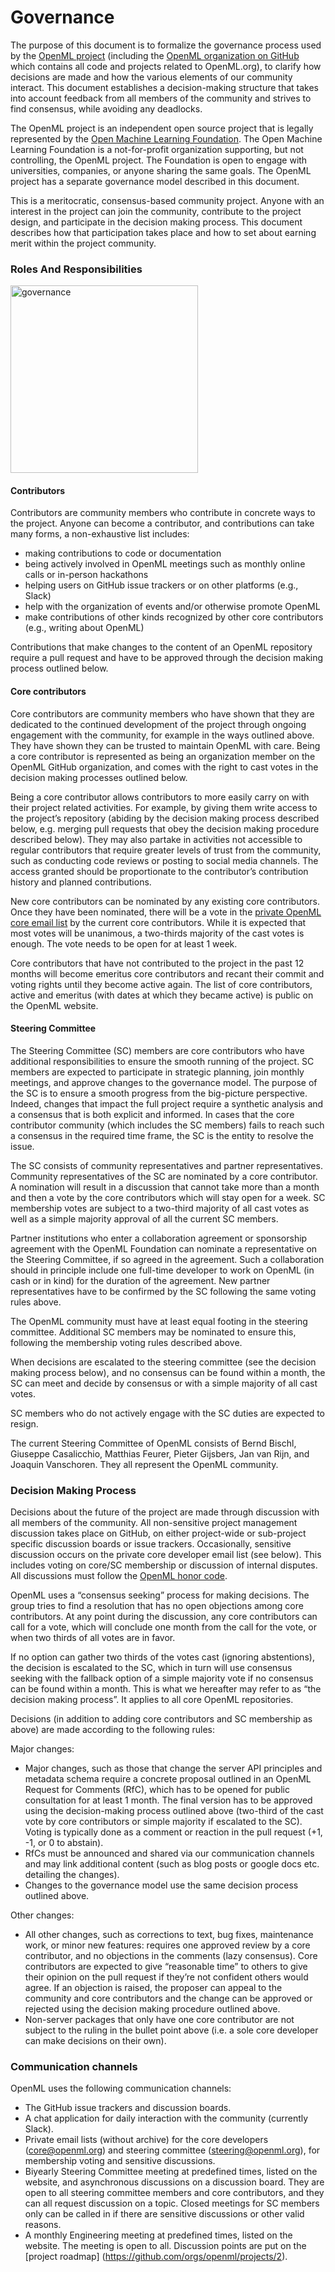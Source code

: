 
# Governance
The purpose of this document is to formalize the governance process used by the [OpenML project](https://openml.org) (including the [OpenML organization on GitHub](https://github.com/openml) which contains all code and projects related to OpenML.org), to clarify how decisions are made and how the various elements of our community interact. This document establishes a decision-making structure that takes into account feedback from all members of the community and strives to find consensus, while avoiding any deadlocks.

The OpenML project is an independent open source project that is legally represented by the [Open Machine Learning Foundation](https://new.openml.org/about). The Open Machine Learning Foundation is a not-for-profit organization supporting, but not controlling, the OpenML project. The Foundation is open to engage with universities, companies, or anyone sharing the same goals. The OpenML project has a separate governance model described in this document.

This is a meritocratic, consensus-based community project. Anyone with an interest in the project can join the community, contribute to the project design, and participate in the decision making process. This document describes how that participation takes place and how to set about earning merit within the project community.

### Roles And Responsibilities

<img src="https://github.com/openml/docs/raw/master/docs/img/OpenML-governance.png" alt="governance" width="300"/>

#### Contributors

Contributors are community members who contribute in concrete ways to the project. Anyone can become a contributor, and contributions can take many forms, a non-exhaustive list includes:
 - making contributions to code or documentation
 - being actively involved in OpenML meetings such as monthly online calls or in-person hackathons
 - helping users on GitHub issue trackers or on other platforms (e.g., Slack)
 - help with the organization of events and/or otherwise promote OpenML
 - make contributions of other kinds recognized by other core contributors (e.g., writing about OpenML)

Contributions that make changes to the content of an OpenML repository require a pull request and have to be approved through the decision making process outlined below.

#### Core contributors
Core contributors are community members who have shown that they are dedicated to the continued development of the project through ongoing engagement with the community, for example in the ways outlined above. They have shown they can be trusted to maintain OpenML with care. Being a core contributor is represented as being an organization member on the OpenML GitHub organization, and comes with the right to cast votes in the decision making processes outlined below.

Being a core contributor allows contributors to more easily carry on with their project related activities. For example, by giving them write access to the project’s repository (abiding by the decision making process described below, e.g. merging pull requests that obey the decision making procedure described below). They may also partake in activities not accessible to regular contributors that require greater levels of trust from the community, such as conducting code reviews or posting to social media channels. The access granted should be proportionate to the contributor’s contribution history and planned contributions. 

New core contributors can be nominated by any existing core contributors. Once they have been nominated, there will be a vote in the [private OpenML core email list](https://lists.lrz.de/mailman/listinfo/openml-core) by the current core contributors. While it is expected that most votes will be unanimous, a two-thirds majority of the cast votes is enough. The vote needs to be open for at least 1 week.

Core contributors that have not contributed to the project in the past 12 months will become emeritus core contributors and recant their commit and voting rights until they become active again. The list of core contributors, active and emeritus (with dates at which they became active) is public on the OpenML website.

#### Steering Committee

The Steering Committee (SC) members are core contributors who have additional responsibilities to ensure the smooth running of the project. SC members are expected to participate in strategic planning, join monthly meetings, and approve changes to the governance model. The purpose of the SC is to ensure a smooth progress from the big-picture perspective. Indeed, changes that impact the full project require a synthetic analysis and a consensus that is both explicit and informed. In cases that the core contributor community (which includes the SC members) fails to reach such a consensus in the required time frame, the SC is the entity to resolve the issue.

The SC consists of community representatives and partner representatives. Community representatives of the SC are nominated by a core contributor. A nomination will result in a discussion that cannot take more than a month and then a vote by the core contributors which will stay open for a week. SC membership votes are subject to a two-third majority of all cast votes as well as a simple majority approval of all the current SC members.

Partner institutions who enter a collaboration agreement or sponsorship agreement with the OpenML Foundation can nominate a representative on the Steering Committee, if so agreed in the agreement. Such a collaboration should in principle include one full-time developer to work on OpenML (in cash or in kind) for the duration of the agreement. New partner representatives have to be confirmed by the SC following the same voting rules above.

The OpenML community must have at least equal footing in the steering committee. Additional SC members may be nominated to ensure this, following the membership voting rules described above.

When decisions are escalated to the steering committee (see the decision making process below), and no consensus can be found within a month, the SC can meet and decide by consensus or with a simple majority of all cast votes.

SC members who do not actively engage with the SC duties are expected to resign.

The current Steering Committee of OpenML consists of Bernd Bischl, Giuseppe Casalicchio, Matthias Feurer, Pieter Gijsbers, Jan van Rijn, and Joaquin Vanschoren. They all represent the OpenML community.

### Decision Making Process

Decisions about the future of the project are made through discussion with all members of the community. All non-sensitive project management discussion takes place on GitHub, on either project-wide or sub-project specific discussion boards or issue trackers. Occasionally, sensitive discussion occurs on the private core developer email list (see below). This includes voting on core/SC membership or discussion of internal disputes. All discussions must follow the [OpenML honor code](https://docs.openml.org/intro/terms/).

OpenML uses a “consensus seeking” process for making decisions. The group tries to find a resolution that has no open objections among core contributors. At any point during the discussion, any core contributors can call for a vote, which will conclude one month from the call for the vote, or when two thirds of all votes are in favor.

If no option can gather two thirds of the votes cast (ignoring abstentions), the decision is escalated to the SC, which in turn will use consensus seeking with the fallback option of a simple majority vote if no consensus can be found within a month. This is what we hereafter may refer to as “the decision making process”. It applies to all core OpenML repositories.

Decisions (in addition to adding core contributors and SC membership as above) are made according to the following rules:


Major changes:  

- Major changes, such as those that change the server API principles and metadata schema require a concrete proposal outlined in an OpenML Request for Comments (RfC), which has to be opened for public consultation for at least 1 month. The final version has to be approved using the decision-making process outlined above (two-third of the cast vote by core contributors or simple majority if escalated to the SC). Voting is typically done as a comment or reaction in the pull request (+1, -1, or 0 to abstain).  
- RfCs must be announced and shared via our communication channels and may link additional content (such as blog posts or google docs etc. detailing the changes).  
- Changes to the governance model use the same decision process outlined above.  

Other changes:  

- All other changes, such as corrections to text, bug fixes, maintenance work, or minor new features: requires one approved review by a core contributor, and no objections in the comments (lazy consensus). Core contributors are expected to give “reasonable time” to others to give their opinion on the pull request if they’re not confident others would agree. If an objection is raised, the proposer can appeal to the community and core contributors and the change can be approved or rejected using the decision making procedure outlined above. 
- Non-server packages that only have one core contributor are not subject to the ruling in the bullet point above (i.e. a sole core developer can make decisions on their own).

### Communication channels

OpenML uses the following communication channels:  

- The GitHub issue trackers and discussion boards.  
- A chat application for daily interaction with the community (currently Slack).  
- Private email lists (without archive) for the core developers (core@openml.org) and steering committee (steering@openml.org), for membership voting and sensitive discussions.  
- Biyearly Steering Committee meeting at predefined times, listed on the website, and asynchronous discussions on a discussion board. They are open to all steering committee members and core contributors, and they can all request discussion on a topic. Closed meetings for SC members only can be called in if there are sensitive discussions or other valid reasons.  
- A monthly Engineering meeting at predefined times, listed on the website. The meeting is open to all. Discussion points are put on the [project roadmap]  (https://github.com/orgs/openml/projects/2).
